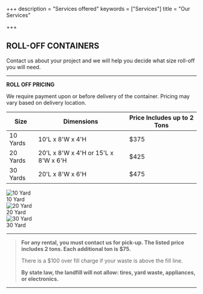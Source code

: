+++
description = "Services offered"
keywords = ["Services"]
title = "Our Services"

+++
## ROLL-OFF CONTAINERS

Contact us about your project and we will help you decide what size roll-off you will need.

***

**ROLL OFF PRICING**

We require payment upon or before delivery of the container. Pricing may vary based on delivery location. 

| Size | Dimensions | Price Includes up to 2 Tons |
| --- | --- | --- |
| 10 Yards | 10'L x 8'W x 4'H | $375 |
| 20 Yards | 20'L x 8'W x 4'H or 15'L x 8'W x 6'H | $425 |
| 30 Yards | 20'L x 8'W x 6'H | $475 |

<div class="photostrip">
<div class="photo">
<img class="thumb" src="/img/products/10yd-1-sm.jpg" alt="10 Yard"><div class="label">10 Yard</div>
</div>
<div class="photo">
<img class="thumb" src="/img/products/20yd-3-sm.jpg" alt="20 Yard"><div class="label">20 Yard</div>
</div>
<div class="photo">
<img class="thumb" src="/img/products/30yd-8-sm.jpg" alt="30 Yard"><div class="label">30 Yard</div>
</div>
</div>

***

> <b>For any rental, you must contact us for pick-up. The listed price includes 2 tons. Each additional ton is $75.</b>
>
> There is a $100 over fill charge if your waste is above the fill line.
>
> **By state law, the landfill will not allow: tires, yard waste, appliances, or electronics.**

***